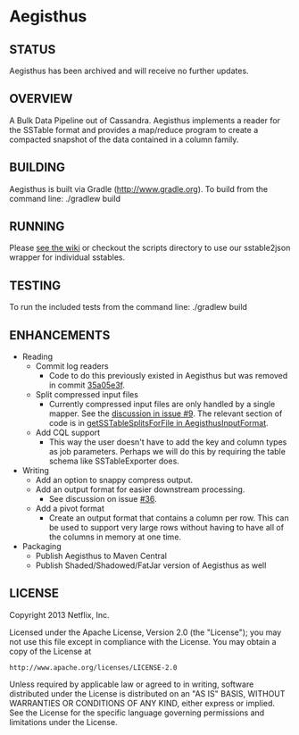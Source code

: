 Aegisthus
=========

STATUS
------

Aegisthus has been archived and will receive no further updates.

OVERVIEW
--------

A Bulk Data Pipeline out of Cassandra.  Aegisthus implements a reader for the 
SSTable format and provides a map/reduce program to create a compacted snapshot
of the data contained in a column family.

BUILDING
--------

Aegisthus is built via Gradle (http://www.gradle.org). To build from the command line:
    ./gradlew build

RUNNING
-------

Please [see the wiki](https://github.com/Netflix/aegisthus/wiki) or checkout the scripts
directory to use our sstable2json wrapper for individual sstables.

TESTING
-------

To run the included tests from the command line:
    ./gradlew build

ENHANCEMENTS
------------

* Reading
  * Commit log readers
    * Code to do this previously existed in Aegisthus but was removed in commit [35a05e3f](https://github.com/Netflix/aegisthus/commit/35a05e3fd02a016e61ea6ec833c5dbbf22feceac).
  * Split compressed input files
    * Currently compressed input files are only handled by a single mapper.  See the [discussion in issue #9](https://github.com/Netflix/aegisthus/issues/9).  The relevant section of code is in [getSSTableSplitsForFile in AegisthusInputFormat](https://github.com/Netflix/aegisthus/blob/1343de5b389c5a846d8509102078e3ca0680bedf/aegisthus-hadoop/src/main/java/com/netflix/aegisthus/input/AegisthusInputFormat.java#L74).
  * Add CQL support
    * This way the user doesn't have to add the key and column types as job parameters.  Perhaps we will do this by requiring the table schema like SSTableExporter does.
* Writing
  * Add an option to snappy compress output.
  * Add an output format for easier downstream processing.
    * See discussion on issue [#36](https://github.com/Netflix/aegisthus/issues/36).
  * Add a pivot format
    * Create an output format that contains a column per row. This can be used to support very large rows without having to have all of the columns in memory at one time.
* Packaging
  * Publish Aegisthus to Maven Central
  * Publish Shaded/Shadowed/FatJar version of Aegisthus as well

LICENSE
--------

Copyright 2013 Netflix, Inc.

Licensed under the Apache License, Version 2.0 (the "License");
you may not use this file except in compliance with the License.
You may obtain a copy of the License at

    http://www.apache.org/licenses/LICENSE-2.0

Unless required by applicable law or agreed to in writing, software
distributed under the License is distributed on an "AS IS" BASIS,
WITHOUT WARRANTIES OR CONDITIONS OF ANY KIND, either express or implied.
See the License for the specific language governing permissions and
limitations under the License.
